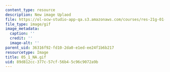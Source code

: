 ```yaml
---
content_type: resource
description: New image Uplaod
file: https://ol-ocw-studio-app-qa.s3.amazonaws.com/courses/res-21g-01-kana-spring-2010/89d812cc377c57cf56b45c96c9072a9b_05_1_NA.gif
file_type: image/gif
image_metadata:
  caption: ''
  credit: ''
  image-alt: ''
parent_uid: 36316f92-fd10-2da0-e1ed-ee24f1b6b217
resourcetype: Image
title: 05_1_NA.gif
uid: 89d812cc-377c-57cf-56b4-5c96c9072a9b
---
```

